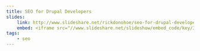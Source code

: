 ```yaml
---
title: SEO for Drupal Developers
slides:
    link: http://www.slideshare.net/rickdonohoe/seo-for-drupal-developers
    embed: <iframe src="//www.slideshare.net/slideshow/embed_code/key/IMePCSX3KmkDxv" width="425" height="355" frameborder="0" marginwidth="0" marginheight="0" scrolling="no" style="border:1px solid #CCC; border-width:1px; margin-bottom:5px; max-width: 100%;" allowfullscreen> </iframe> <div style="margin-bottom:5px"> <strong> <a href="//www.slideshare.net/rickdonohoe/seo-for-drupal-developers" title="SEO for Drupal Developers" target="_blank">SEO for Drupal Developers</a> </strong> from <strong><a href="//www.slideshare.net/rickdonohoe" target="_blank">Rick Donohoe</a></strong></div>
tags:
    - seo
---
```

